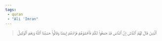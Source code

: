 ```yaml
---
tags: 
 - quran 
 - "Ali 'Imran"
---
```


> ٱلَّذِينَ قَالَ لَهُمُ ٱلنَّاسُ إِنَّ ٱلنَّاسَ قَدۡ جَمَعُواْ لَكُمۡ فَٱخۡشَوۡهُمۡ فَزَادَهُمۡ إِيمَٰنٗا وَقَالُواْ حَسۡبُنَا ٱللَّهُ وَنِعۡمَ ٱلۡوَكِيلُ

